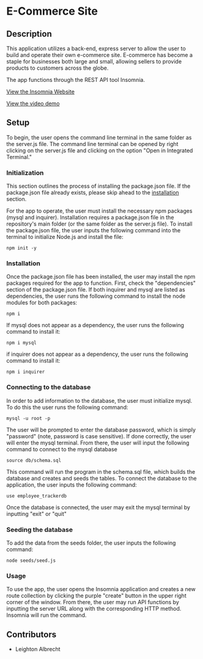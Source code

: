 # E-Commerce Site

## Description

This application utilizes a back-end, express server to allow the user to build and operate their own e-commerce site. E-commerce has become a staple for businesses both large and small, allowing sellers to provide products to customers across the globe.

The app functions through the REST API tool Insomnia.

[View the Insomnia Website](https://insomnia.rest/)

[View the video demo](https://drive.google.com/file/d/137JCJ8ZVsHBJnUGLefhVy06ewVp81YGE/view?usp=sharing)

## Setup

To begin, the user opens the command line terminal in the same folder as the server.js file. The command line terminal can be opened by right clicking on the server.js file and clicking on the option "Open in Integrated Terminal."

### Initialization

This section outlines the process of installing the package.json file. If the package.json file already exists, please skip ahead to the [installation](###installation) section.


For the app to operate, the user must install the necessary npm packages (mysql and inquirer). Installation requires a package.json file in the repository's main folder (or the same folder as the server.js file). To install the package.json file, the user inputs the following command into the terminal to initialize Node.js and install the file:

```
npm init -y
```

### Installation

Once the package.json file has been installed, the user may install the npm packages required for the app to function. First, check the "dependencies" section of the package.json file. If both inquirer and mysql are listed as dependencies, the user runs the following command to install the node modules for both packages:

```
npm i
```

If mysql does not appear as a dependency, the user runs the following command to install it:

```
npm i mysql
```

if inquirer does not appear as a dependency, the user runs the following command to install it:

```
npm i inquirer
```

### Connecting to the database

In order to add information to the database, the user must initialize mysql. To do this the user runs the following command:

```
mysql -u root -p
```

The user will be prompted to enter the database password, which is simply "password" (note, password is case sensitive). If done correctly, the user will enter the mysql terminal. From there, the user will input the following command to connect to the mysql database

```
source db/schema.sql
```

This command will run the program in the schema.sql file, which builds the database and creates and seeds the tables. To connect the database to the application, the user inputs the following command:

```
use employee_trackerdb
```

Once the database is connected, the user may exit the mysql terminal by inputting "exit" or "quit"

### Seeding the database

To add the data from the seeds folder, the user inputs the following command:

```
node seeds/seed.js
```

### Usage

To use the app, the user opens the Insomnia application and creates a new route collection by clicking the purple "create" button in the upper right corner of the window. From there, the user may run API functions by inputting the server URL along with the corresponding HTTP method. Insomnia will run the command.

## Contributors

* Leighton Albrecht
